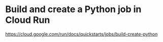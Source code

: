 # Build and create a Python job in Cloud Run
https://cloud.google.com/run/docs/quickstarts/jobs/build-create-python
